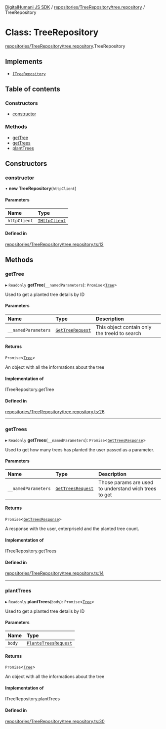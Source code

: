 [DigitalHumani JS SDK](../README.md) / [repositories/TreeRepository/tree.repository](../modules/repositories_TreeRepository_tree_repository.md) / TreeRepository

# Class: TreeRepository

[repositories/TreeRepository/tree.repository](../modules/repositories_TreeRepository_tree_repository.md).TreeRepository

## Implements

- [`ITreeRepository`](../interfaces/repositories_TreeRepository_tree_interface.ITreeRepository.md)

## Table of contents

### Constructors

- [constructor](repositories_TreeRepository_tree_repository.TreeRepository.md#constructor)

### Methods

- [getTree](repositories_TreeRepository_tree_repository.TreeRepository.md#gettree)
- [getTrees](repositories_TreeRepository_tree_repository.TreeRepository.md#gettrees)
- [plantTrees](repositories_TreeRepository_tree_repository.TreeRepository.md#planttrees)

## Constructors

### constructor

• **new TreeRepository**(`httpClient`)

#### Parameters

| Name | Type |
| :------ | :------ |
| `httpClient` | [`IHttpClient`](../interfaces/services_HttpClient_IHttpClient.IHttpClient.md) |

#### Defined in

[repositories/TreeRepository/tree.repository.ts:12](https://github.com/impe93/digital-humani-js-sdk/blob/8605906/src/repositories/TreeRepository/tree.repository.ts#L12)

## Methods

### getTree

▸ `Readonly` **getTree**(`__namedParameters`): `Promise`<[`Tree`](../interfaces/repositories_TreeRepository_tree_models.Tree.md)\>

Used to get a planted tree details by ID

#### Parameters

| Name | Type | Description |
| :------ | :------ | :------ |
| `__namedParameters` | [`GetTreeRequest`](../interfaces/repositories_TreeRepository_tree_models.GetTreeRequest.md) | This object contain only the treeId to search |

#### Returns

`Promise`<[`Tree`](../interfaces/repositories_TreeRepository_tree_models.Tree.md)\>

An object with all the informations about the tree

#### Implementation of

ITreeRepository.getTree

#### Defined in

[repositories/TreeRepository/tree.repository.ts:26](https://github.com/impe93/digital-humani-js-sdk/blob/8605906/src/repositories/TreeRepository/tree.repository.ts#L26)

___

### getTrees

▸ `Readonly` **getTrees**(`__namedParameters`): `Promise`<[`GetTreesResponse`](../interfaces/repositories_TreeRepository_tree_models.GetTreesResponse.md)\>

Used to get how many trees has planted the user passed as a parameter.

#### Parameters

| Name | Type | Description |
| :------ | :------ | :------ |
| `__namedParameters` | [`GetTreesRequest`](../interfaces/repositories_TreeRepository_tree_models.GetTreesRequest.md) | Those params are used to understand wich trees to get |

#### Returns

`Promise`<[`GetTreesResponse`](../interfaces/repositories_TreeRepository_tree_models.GetTreesResponse.md)\>

A response with the user, enterpriseId and the planted tree count.

#### Implementation of

ITreeRepository.getTrees

#### Defined in

[repositories/TreeRepository/tree.repository.ts:14](https://github.com/impe93/digital-humani-js-sdk/blob/8605906/src/repositories/TreeRepository/tree.repository.ts#L14)

___

### plantTrees

▸ `Readonly` **plantTrees**(`body`): `Promise`<[`Tree`](../interfaces/repositories_TreeRepository_tree_models.Tree.md)\>

Used to get a planted tree details by ID

#### Parameters

| Name | Type |
| :------ | :------ |
| `body` | [`PlanteTreesRequest`](../modules/repositories_TreeRepository_tree_models.md#plantetreesrequest) |

#### Returns

`Promise`<[`Tree`](../interfaces/repositories_TreeRepository_tree_models.Tree.md)\>

An object with all the informations about the tree

#### Implementation of

ITreeRepository.plantTrees

#### Defined in

[repositories/TreeRepository/tree.repository.ts:30](https://github.com/impe93/digital-humani-js-sdk/blob/8605906/src/repositories/TreeRepository/tree.repository.ts#L30)
